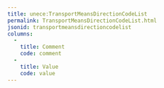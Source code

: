 ```yaml
---
title: unece:TransportMeansDirectionCodeList
permalink: TransportMeansDirectionCodeList.html
jsonid: transportmeansdirectioncodelist
columns:
  - 
    title: Comment
    code: comment
  - 
    title: Value
    code: value
---
```

